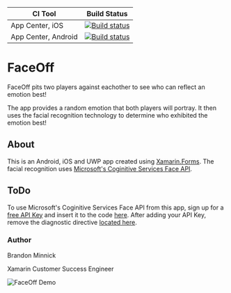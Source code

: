 |CI Tool                    |Build Status|
|---------------------------|---|
| App Center, iOS           |  [![Build status](https://build.appcenter.ms/v0.1/apps/07eb9bfd-c818-4869-8870-90a6db8672d4/branches/master/badge)](https://appcenter.ms) |
| App Center, Android       | [![Build status](https://build.appcenter.ms/v0.1/apps/95153c3a-8cd3-4d08-9b61-1bc9ad6a1bb4/branches/master/badge)](https://appcenter.ms)  |
# FaceOff
FaceOff pits two players against eachother to see who can reflect an emotion best! 

The app provides a random emotion that both players will portray. It then uses the facial recognition technology to determine who exhibited the emotion best!

## About
This is an Android, iOS and UWP app created using [Xamarin.Forms](https://www.xamarin.com/forms). The facial recognition uses [Microsoft's Coginitive Services Face API](https://aka.ms/CognitiveServices/FaceAPI). 

## ToDo
To use Microsoft's Coginitive Services Face API from this app, sign up for a [free API Key](https://azure.microsoft.com/pricing/details/cognitive-services/face-api/?WT.mc_id=none-github-bramin) and insert it to the code [here](./FaceOff/Constants/CognitiveServicesConstants.cs#L7). After adding your API Key, remove the diagnostic directive [located here](./FaceOff/Constants/CognitiveServicesConstants.cs#L5).

### Author
Brandon Minnick

Xamarin Customer Success Engineer


![FaceOff Demo](https://github.com/brminnick/Videos/blob/master/FaceOff/FaceOff_GifDemo.gif)
